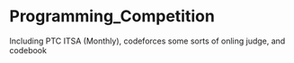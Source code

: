 # Programming_Competition
Including PTC ITSA (Monthly), codeforces some sorts of onling judge, and codebook
